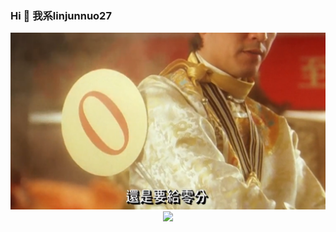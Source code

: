 ### Hi 👋 我系linjunnuo27

<div align="center"> <img src="bgg.png"> </div>
<div align="center"> <img src="https://activity-graph.herokuapp.com/graph?username=linjunnuo&theme=github" /> </div>

